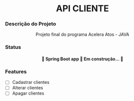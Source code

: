 <h1 align="center">API CLIENTE</h1>

### Descrição do Projeto
<p align="center">Projeto final do programa Acelera Atos - JAVA</p>

### Status
<h4 align="center"> 
	🚧  Spring Boot app 🚀 Em construção...  🚧
</h4>

### Features
- [ ] Cadastrar clientes
- [ ] Alterar clientes
- [ ] Apagar clientes
